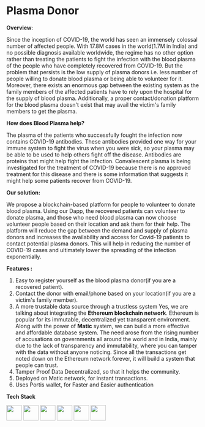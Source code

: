 # Plasma Donor

**Overview**:

Since the inception of COVID-19, the world has seen an immensely colossal number of affected people. With 17.8M cases in the world(1.7M in India) and no possible diagnosis available worldwide, the regime has no other option rather than treating the patients to fight the infection with the blood plasma of the people who have completely recovered from COVID-19. But the problem that persists is the low supply of plasma donors i.e. less number of people willing to donate blood plasma or being able to volunteer for it. Moreover, there exists an enormous gap between the existing system as the family members of the affected patients have to rely upon the hospital for the supply of blood plasma. Additionally, a proper contact/donation platform for the blood plasma doesn't exist that may avail the victim's family members to get the plasma.

**How does Blood Plasma help?**

The plasma of the patients who successfully fought the infection now contains COVID-19 antibodies. These antibodies provided one way for your immune system to fight the virus when you were sick, so your plasma may be able to be used to help others fight off the disease. Antibodies are proteins that might help fight the infection. Convalescent plasma is being investigated for the treatment of COVID-19 because there is no approved treatment for this disease and there is some information that suggests it might help some patients recover from COVID-19.


**Our solution:**

We propose a blockchain-based platform for people to volunteer to donate blood plasma. Using our Dapp, the recovered patients can volunteer to donate plasma, and those who need blood plasma can now choose volunteer people based on their location and ask them for their help. The platform will reduce the gap between the demand and supply of plasma donors and increases the availability and access for Covid-19 patients to contact potential plasma donors. This will help in reducing the number of COVID-19 cases and ultimately lower the spreading of the infection exponentially.

**Features :**

1) Easy to register yourself as the blood plasma donor(if you are a recovered patient).
2) Contact the donor with email/phone based on your location(if you are a victim's family member).
3) A more trustable data source through a trustless system
  Yes, we are talking about integrating the **Ethereum blockchain network**. Ethereum is popular for its immutable, decentralized yet transparent environment. Along with the power of **Matic** system, we can build a more effective and affordable database system.
The need arose from the rising number of accusations on governments all around the world and in India, mainly due to the lack of transparency and immutability, where you can tamper with the data without anyone noticing. Since all the transactions get noted down on the Ethereum network forever, it will build a system that people can trust.
4) Tamper Proof Data
   Decentralized, so that it helps the community.
5) Deployed on Matic network, for instant transactions.
6) Uses Portis wallet, for Faster and Easier authentication

**Tech Stack**  

<code><img height="40" src="https://www.freecodecamp.org/news/content/images/size/w2000/2020/02/Ekran-Resmi-2019-11-18-18.08.13.png"></code>
<code><img height="40" src="https://en.bitcoinwiki.org/upload/en/images/d/d5/Solidity.png"></code>
<code><img height="40" src="https://i.ytimg.com/vi/l1vb5pjezJ8/maxresdefault.jpg"></code>
<code><img height="40" src="https://www.thundercore.com/wp-content/uploads/2019/10/portis.jpg"></code>
<code><img height="40" src="https://upload.wikimedia.org/wikipedia/commons/thumb/d/d9/Node.js_logo.svg/1200px-Node.js_logo.svg.png"></code>
<code><img height="40" src="https://miro.medium.com/max/1024/1*9HanDsRU11ZMsgDGJwN96w.png"></code> 
